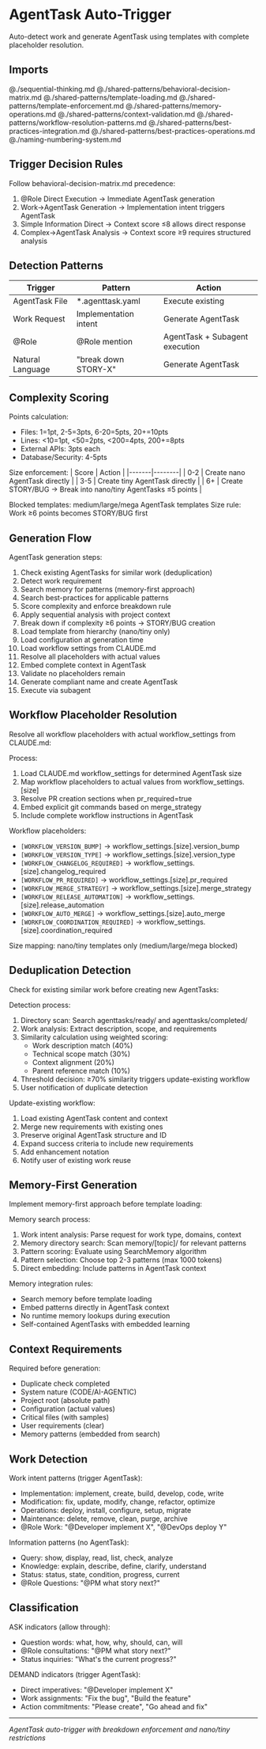 # AgentTask Auto-Trigger

Auto-detect work and generate AgentTask using templates with complete placeholder resolution.

## Imports
@./sequential-thinking.md
@./shared-patterns/behavioral-decision-matrix.md
@./shared-patterns/template-loading.md
@./shared-patterns/template-enforcement.md
@./shared-patterns/memory-operations.md
@./shared-patterns/context-validation.md
@./shared-patterns/workflow-resolution-patterns.md
@./shared-patterns/best-practices-integration.md
@./shared-patterns/best-practices-operations.md
@./naming-numbering-system.md

## Trigger Decision Rules

Follow behavioral-decision-matrix.md precedence:
1. @Role Direct Execution → Immediate AgentTask generation
2. Work→AgentTask Generation → Implementation intent triggers AgentTask
3. Simple Information Direct → Context score ≤8 allows direct response
4. Complex→AgentTask Analysis → Context score ≥9 requires structured analysis

## Detection Patterns

| Trigger | Pattern | Action |
|---------|---------|--------|
| AgentTask File | *.agenttask.yaml | Execute existing |
| Work Request | Implementation intent | Generate AgentTask |
| @Role | @Role mention | AgentTask + Subagent execution |
| Natural Language | "break down STORY-X" | Generate AgentTask |

## Complexity Scoring

Points calculation:
- Files: 1=1pt, 2-5=3pts, 6-20=5pts, 20+=10pts
- Lines: <10=1pt, <50=2pts, <200=4pts, 200+=8pts
- External APIs: 3pts each
- Database/Security: 4-5pts

Size enforcement:
| Score | Action |
|-------|--------|
| 0-2 | Create nano AgentTask directly |
| 3-5 | Create tiny AgentTask directly |
| 6+ | Create STORY/BUG → Break into nano/tiny AgentTasks ≤5 points |

Blocked templates: medium/large/mega AgentTask templates
Size rule: Work ≥6 points becomes STORY/BUG first

## Generation Flow

AgentTask generation steps:
1. Check existing AgentTasks for similar work (deduplication)
2. Detect work requirement
3. Search memory for patterns (memory-first approach)
4. Search best-practices for applicable patterns
5. Score complexity and enforce breakdown rule
6. Apply sequential analysis with project context
7. Break down if complexity ≥6 points → STORY/BUG creation
8. Load template from hierarchy (nano/tiny only)
9. Load configuration at generation time
10. Load workflow settings from CLAUDE.md
11. Resolve all placeholders with actual values
12. Embed complete context in AgentTask
13. Validate no placeholders remain
14. Generate compliant name and create AgentTask
15. Execute via subagent

## Workflow Placeholder Resolution

Resolve all workflow placeholders with actual workflow_settings from CLAUDE.md:

Process:
1. Load CLAUDE.md workflow_settings for determined AgentTask size
2. Map workflow placeholders to actual values from workflow_settings.[size]
3. Resolve PR creation sections when pr_required=true
4. Embed explicit git commands based on merge_strategy
5. Include complete workflow instructions in AgentTask

Workflow placeholders:
- `[WORKFLOW_VERSION_BUMP]` → workflow_settings.[size].version_bump
- `[WORKFLOW_VERSION_TYPE]` → workflow_settings.[size].version_type
- `[WORKFLOW_CHANGELOG_REQUIRED]` → workflow_settings.[size].changelog_required
- `[WORKFLOW_PR_REQUIRED]` → workflow_settings.[size].pr_required
- `[WORKFLOW_MERGE_STRATEGY]` → workflow_settings.[size].merge_strategy
- `[WORKFLOW_RELEASE_AUTOMATION]` → workflow_settings.[size].release_automation
- `[WORKFLOW_AUTO_MERGE]` → workflow_settings.[size].auto_merge
- `[WORKFLOW_COORDINATION_REQUIRED]` → workflow_settings.[size].coordination_required

Size mapping: nano/tiny templates only (medium/large/mega blocked)

## Deduplication Detection

Check for existing similar work before creating new AgentTasks:

Detection process:
1. Directory scan: Search agenttasks/ready/ and agenttasks/completed/
2. Work analysis: Extract description, scope, and requirements
3. Similarity calculation using weighted scoring:
   - Work description match (40%)
   - Technical scope match (30%)
   - Context alignment (20%)
   - Parent reference match (10%)
4. Threshold decision: ≥70% similarity triggers update-existing workflow
5. User notification of duplicate detection

Update-existing workflow:
1. Load existing AgentTask content and context
2. Merge new requirements with existing ones
3. Preserve original AgentTask structure and ID
4. Expand success criteria to include new requirements
5. Add enhancement notation
6. Notify user of existing work reuse

## Memory-First Generation

Implement memory-first approach before template loading:

Memory search process:
1. Work intent analysis: Parse request for work type, domains, context
2. Memory directory search: Scan memory/[topic]/ for relevant patterns
3. Pattern scoring: Evaluate using SearchMemory algorithm
4. Pattern selection: Choose top 2-3 patterns (max 1000 tokens)
5. Direct embedding: Include patterns in AgentTask context

Memory integration rules:
- Search memory before template loading
- Embed patterns directly in AgentTask context
- No runtime memory lookups during execution
- Self-contained AgentTasks with embedded learning

## Context Requirements

Required before generation:
- Duplicate check completed
- System nature (CODE/AI-AGENTIC)
- Project root (absolute path)
- Configuration (actual values)
- Critical files (with samples)
- User requirements (clear)
- Memory patterns (embedded from search)

## Work Detection

Work intent patterns (trigger AgentTask):
- Implementation: implement, create, build, develop, code, write
- Modification: fix, update, modify, change, refactor, optimize
- Operations: deploy, install, configure, setup, migrate
- Maintenance: delete, remove, clean, purge, archive
- @Role Work: "@Developer implement X", "@DevOps deploy Y"

Information patterns (no AgentTask):
- Query: show, display, read, list, check, analyze
- Knowledge: explain, describe, define, clarify, understand
- Status: status, state, condition, progress, current
- @Role Questions: "@PM what story next?"

## Classification

ASK indicators (allow through):
- Question words: what, how, why, should, can, will
- @Role consultations: "@PM what story next?"
- Status inquiries: "What's the current progress?"

DEMAND indicators (trigger AgentTask):
- Direct imperatives: "@Developer implement X"
- Work assignments: "Fix the bug", "Build the feature"
- Action commitments: "Please create", "Go ahead and fix"

---
*AgentTask auto-trigger with breakdown enforcement and nano/tiny restrictions*